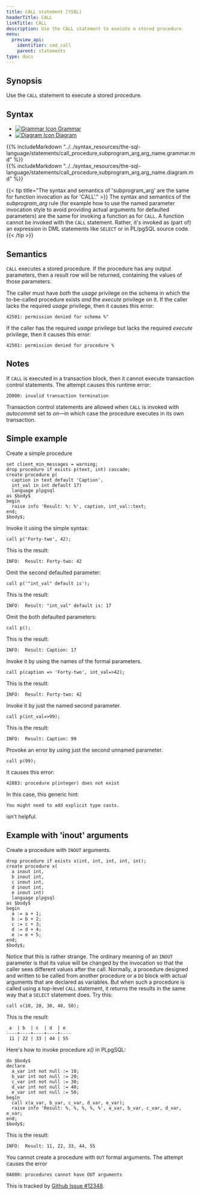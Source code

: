 ```yaml
---
title: CALL statement [YSQL]
headerTitle: CALL
linkTitle: CALL
description: Use the CALL statement to execute a stored procedure.
menu:
  preview_api:
    identifier: cmd_call
    parent: statements
type: docs
---
```


## Synopsis

Use the `CALL` statement to execute a stored procedure.

## Syntax

<ul class="nav nav-tabs nav-tabs-yb">
  <li >
    <a href="#grammar" class="nav-link active" id="grammar-tab" data-toggle="tab" role="tab" aria-controls="grammar" aria-selected="true">
      <img src="/icons/file-lines.svg" alt="Grammar Icon">
      Grammar
    </a>
  </li>
  <li>
    <a href="#diagram" class="nav-link" id="diagram-tab" data-toggle="tab" role="tab" aria-controls="diagram" aria-selected="false">
      <img src="/icons/diagram.svg" alt="Diagram Icon">
      Diagram
    </a>
  </li>
</ul>

<div class="tab-content">
  <div id="grammar" class="tab-pane fade show active" role="tabpanel" aria-labelledby="grammar-tab">
  {{% includeMarkdown "../../syntax_resources/the-sql-language/statements/call_procedure,subprogram_arg,arg_name.grammar.md" %}}
  </div>
  <div id="diagram" class="tab-pane fade" role="tabpanel" aria-labelledby="diagram-tab">
  {{% includeMarkdown "../../syntax_resources/the-sql-language/statements/call_procedure,subprogram_arg,arg_name.diagram.md" %}}
  </div>
</div>

{{< tip title="The syntax and semantics of 'subprogram_arg' are the same for function invocation as for 'CALL'." >}}
The syntax and semantics of the _subprogram_arg_ rule (for example how to use the named parameter invocation style to avoid providing actual arguments for defaulted parameters) are the same for invoking a function as for `CALL`. A function cannot be invoked with the `CALL` statement. Rather, it's invoked as (part of) an expression in DML statements like `SELECT` or in PL/pgSQL source code.
{{< /tip >}}

## Semantics

`CALL` executes a stored procedure. If the procedure has any output parameters, then a result row will be returned, containing the values of those parameters.

The caller must have _both_ the _usage_ privilege on the schema in which the to-be-called procedure exists _and_ the  _execute_ privilege on it. If the caller lacks the required _usage_ privilege, then it causes this error:

```output
42501: permission denied for schema %"
```

If the caller has the required _usage_ privilege but lacks the required _execute_ privilege, then it causes this error:

```output
42501: permission denied for procedure %
```

## Notes

If `CALL` is executed in a transaction block, then it cannot execute transaction control statements. The attempt causes this runtime error:

```output
2D000: invalid transaction termination
```

Transaction control statements are  allowed when `CALL` is invoked with _autocommit_ set to _on_—in which case the procedure executes in its own transaction.

## Simple example

Create a simple procedure

```plpgsql
set client_min_messages = warning;
drop procedure if exists p(text, int) cascade;
create procedure p(
  caption in text default 'Caption',
  int_val in int default 17)
  language plpgsql
as $body$
begin
  raise info 'Result: %: %', caption, int_val::text;
end;
$body$;
```

Invoke it using the simple syntax:

```plpgsql
call p('Forty-two', 42);
```
This is the result:

```output
INFO:  Result: Forty-two: 42
```
Omit the second defaulted parameter:

```plpgsql
call p('"int_val" default is');
```

This is the result:

```output
INFO:  Result: "int_val" default is: 17
```

Omit the both defaulted parameters:

```plpgsql
call p();
```

This is the result:

```output
INFO:  Result: Caption: 17
```

Invoke it by using the names of the formal parameters.

```plpgsql
call p(caption => 'Forty-two', int_val=>42);
```

This is the result:

```output
INFO:  Result: Forty-two: 42
```

Invoke it by just the named second parameter.

```plpgsql
call p(int_val=>99);
```

This is the result:

```output
INFO:  Result: Caption: 99
```

Provoke an error by using just the second unnamed parameter.

```plpgsql
call p(99);
```

It causes this error:

```output
42883: procedure p(integer) does not exist
```
In this case, this generic hint:

```output
You might need to add explicit type casts.
```

isn't helpful.

## Example with 'inout' arguments

Create a procedure with `INOUT` arguments.

```plpgsql
drop procedure if exists x(int, int, int, int, int);
create procedure x(
  a inout int,
  b inout int,
  c inout int,
  d inout int,
  e inout int)
  language plpgsql
as $body$
begin
  a := a + 1;
  b := b + 2;
  c := c + 3;
  d := d + 4;
  e := e + 5;
end;
$body$;
```

Notice that this is rather strange. The ordinary meaning of an `INOUT` parameter is that its value will be changed by the invocation so that the caller sees different values after the call. Normally, a procedure designed and written to be called from another procedure or a `DO` block with actual arguments that are declared as variables. But when such a procedure is called using a top-level `CALL` statement, it returns the results in the same way that a `SELECT` statement does. Try this:

```plpgsql
call x(10, 20, 30, 40, 50);
```
This is the result:

```output
 a  | b  | c  | d  | e
----+----+----+----+----
 11 | 22 | 33 | 44 | 55
```

Here's how to invoke procedure _x()_ in PLpgSQL:

```plpgsql
do $body$
declare
  a_var int not null := 10;
  b_var int not null := 20;
  c_var int not null := 30;
  d_var int not null := 40;
  e_var int not null := 50;
begin
  call x(a_var, b_var, c_var, d_var, e_var);
  raise info 'Result: %, %, %, %, %', a_var, b_var, c_var, d_var, e_var;
end;
$body$;
```

This is the result:

```output
INFO:  Result: 11, 22, 33, 44, 55
```

You cannot create a procedure with `OUT` formal arguments. The attempt causes the error

```output
0A000: procedures cannot have OUT arguments
```

This is tracked by [Github Issue #12348](https://github.com/yugabyte/yugabyte-db/issues/12348).
